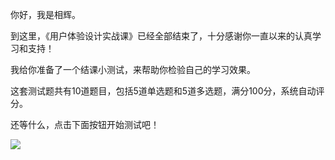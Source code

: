 你好，我是相辉。

到这里，《用户体验设计实战课》已经全部结束了，十分感谢你一直以来的认真学习和支持！

我给你准备了一个结课小测试，来帮助你检验自己的学习效果。

这套测试题共有10道题目，包括5道单选题和5道多选题，满分100分，系统自动评分。

还等什么，点击下面按钮开始测试吧！

[![](https://static001.geekbang.org/resource/image/28/a4/28d1be62669b4f3cc01c36466bf811a4.png?wh=1142*201)](http://time.geekbang.org/quiz/intro?act_id=235&exam_id=809)